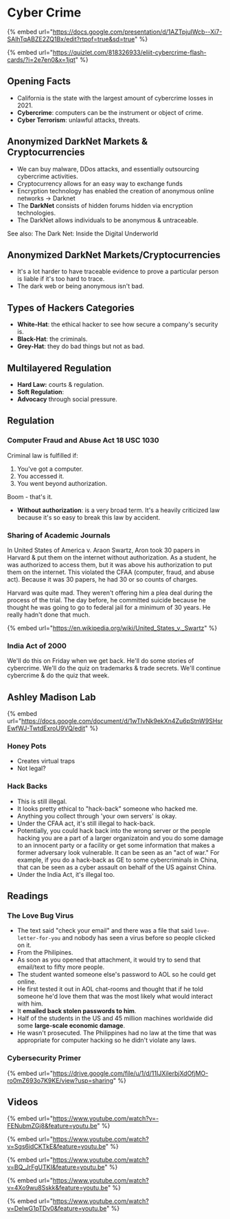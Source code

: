 # Cyber Crime

{% embed url="https://docs.google.com/presentation/d/1AZTpjuIWcb--Xi7-SAlhTqABZE2ZQ1Bx/edit?rtpof=true&sd=true" %}

{% embed url="https://quizlet.com/818326933/eliit-cybercrime-flash-cards/?i=2e7en0&x=1jqt" %}

## Opening Facts

* California is the state with the largest amount of cybercrime losses in 2021.
* **Cybercrime**: computers can be the instrument or object of crime.
* **Cyber Terrorism**: unlawful attacks, threats.

## Anonymized DarkNet Markets & Cryptocurrencies

* We can buy malware, DDos attacks, and essentially outsourcing cybercrime activities.
* Cryptocurrency allows for an easy way to exchange funds
* Encryption technology has enabled the creation of anonymous online networks -> Darknet
* The **DarkNet** consists of hidden forums hidden via encryption technologies.
* The DarkNet allows individuals to be anonymous & untraceable.

See also: The Dark Net: Inside the Digital Underworld

## Anonymized DarkNet Markets/Cryptocurrencies

* It's a lot harder to have traceable evidence to prove a particular person is liable if it's too hard to trace.
* The dark web or being anonymous isn't bad.&#x20;

## Types of Hackers Categories

* **White-Hat**: the ethical hacker to see how secure a company's security is.
* **Black-Hat**: the criminals.
* **Grey-Hat**: they do bad things but not as bad.

## Multilayered Regulation

* **Hard Law:** courts & regulation.
* **Soft Regulation**:&#x20;
* **Advocacy** through social pressure.

## Regulation&#x20;

### Computer Fraud and Abuse Act 18 USC 1030

Criminal law is fulfilled if:

1. You've got a computer.
2. You accessed it.
3. You went beyond authorization.

Boom - that's it.

* **Without authorization**: is a very broad term. It's a heavily criticized law because it's so easy to break this law by accident.&#x20;

### Sharing of Academic Journals

In United States of America v. Araon Swartz, Aron took 30 papers in Harvard & put them on the internet without authorization. As a student, he was authorized to access them, but it was above his authorization to put them on the internet. This violated the CFAA (computer, fraud, and abuse act). Because it was 30 papers, he had 30 or so counts of charges.

Harvard was quite mad. They weren't offering him a plea deal during the process of the trial. The day before, he committed suicide because he thought he was going to go to federal jail for a minimum of 30 years. He really hadn't done that much.

{% embed url="https://en.wikipedia.org/wiki/United_States_v._Swartz" %}

### India Act of 2000

We'll do this on Friday when we get back. He'll do some stories of cybercrime. We'll do the quiz on trademarks & trade secrets. We'll continue cybercrime & do the quiz that week.

## Ashley Madison Lab

{% embed url="https://docs.google.com/document/d/1wTIvNk9ekXn4Zu6pStnW9SHsrEwfWJ-TwtdExroU9VQ/edit" %}

### Honey Pots

* Creates virtual traps&#x20;
* Not legal?

### Hack Backs

* This is still illegal.
* It looks pretty ethical to "hack-back" someone who hacked me.&#x20;
* Anything you collect through 'your own servers' is okay.&#x20;
* Under the CFAA act, it's still illegal to hack-back.
* Potentially, you could hack back into the wrong server or the people hacking you are a part of a larger organizatoin and you do some damage to an innocent party or a facility or get some information that makes a former adversary look vulnerable. It can be seen as an "act of war." For example, if you do a hack-back as GE to some cybercriminals in China, that can be seen as a cyber assault on behalf of the US against China.
* Under the India Act, it's illegal too.



## Readings

### The Love Bug Virus

* The text said "check your email" and there was a file that said `love-letter-for-you` and nobody has seen a virus before so people clicked on it.&#x20;
* From the Philipines.
* As soon as you opened that attachment, it would try to send that email/text to fifty more people.
* The student wanted someone else's password to AOL so he could get online.&#x20;
* He first tested it out in AOL chat-rooms and thought that if he told someone he'd love them that was the most likely what would interact with him.
* It **emailed back stolen passwords to him**.
* Half of the students in the US and 45 million machines worldwide did some **large-scale economic damage**.&#x20;
* He wasn't prosecuted. The Philippines had no law at the time that was appropriate for computer hacking so he didn't violate any laws.&#x20;

### Cybersecurity Primer

{% embed url="https://drive.google.com/file/u/1/d/11IJXilerbjXdOfjMO-ro0mZ693o7K9KE/view?usp=sharing" %}

## Videos

{% embed url="https://www.youtube.com/watch?v=-FENubmZGj8&feature=youtu.be" %}

{% embed url="https://www.youtube.com/watch?v=Sgs6idCKTkE&feature=youtu.be" %}

{% embed url="https://www.youtube.com/watch?v=BQ_JrFgUTKI&feature=youtu.be" %}

{% embed url="https://www.youtube.com/watch?v=4Xo9wu8Sskk&feature=youtu.be" %}

{% embed url="https://www.youtube.com/watch?v=DelwG1pTDv0&feature=youtu.be" %}

